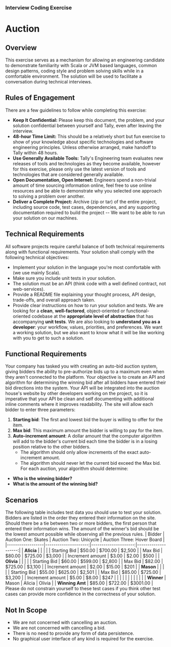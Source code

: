 ### Interview Coding Exercise
# Auction
## Overview
This exercise serves as a mechanism for allowing an engineering candidate to demonstrate familiarity with Scala or JVM based languages, common design patterns, coding style and problem solving skills while in a comfortable environment. The solution will be used to facilitate a conversation during technical interviews.
## Rules of Engagement
There are a few guidelines to follow while completing this exercise:
* __Keep It Confidential:__ Please keep this document, the problem, and your solution confidential between yourself and Tally, even after leaving the interview.
* __48-hour Time Limit:__ This should be a relatively short but fun exercise to show of your knowledge about specific technologies and software engineering principles.  Unless otherwise arranged, make handoff to Tally within 48 hours.
* __Use Generally Available Tools:__ Tally's Engineering team evaluates new releases of tools and technologies as they become available, however for this exercise, please only use the latest version of tools and technologies that are considered generally available.
* __Open Documentation, Open Internet:__ Engineers spend a non-trivial amount of time sourcing information online, feel free to use online resources and be able to demonstrate why you selected one approach to solving a problem over another.
* __Deliver a Complete Project:__ Archive (zip or tar) of the entire project, including source code, test cases, dependencies, and any supporting documentation required to build the project -- We want to be able to run your solution on our machines.
## Technical Requirements
All software projects require careful balance of both technical requirements along with functional requirements.  Your solution shall comply with the following technical objectives:
* Implement your solution in the language you're most comfortable with (we use mainly Scala).
* Make sure you include unit tests in your solution.
* The solution must be an API (think code with a well defined contract, not web-services).
* Provide a README file explaining your thought process, API design, trade-offs, and overall approach taken.
* Provide clear instructions on how to run your solution and tests.
  We are looking for a **clean**, **well-factored**, object-oriented or functional-oriented codebase at the **appropriate level of abstraction** that has accompanying **unit tests**. We are also looking to **understand you as a developer**: your workflow, values, priorities, and preferences. We want a working solution, but we also want to know what it will be like working with you to get to such a solution.
## Functional Requirements
Your company has tasked you with creating an auto-bid auction system, giving bidders the ability to pre-authorize bids up to a maximum even when they aren't connected to the platform.
Your objective is to create an API and algorithm for determining the winning bid after all bidders have entered their bid directions into the system.  Your API will be integrated into the auction house's website by other developers working on the project, so it is imperative that your API be clean and self documenting with additional inline comments where it improves readability.
The site will allow each bidder to enter three parameters:
1.  __Starting bid__: The first and lowest bid the buyer is willing to offer for the item.
2.  __Max bid__: This maximum amount the bidder is willing to pay for the item.
3.  __Auto-increment amount__: A dollar amount that the computer algorithm will add to the bidder's current bid each time the bidder is in a losing position relative to the other bidders.
    * The algorithm should only allow increments of the exact auto-increment amount.
    * The algorithm should never let the current bid exceed the Max bid.
      For each auction, your algorithm should determine:
* __Who is the winning bidder?__
* __What is the amount of the winning bid?__
## Scenarios
The following table includes test data you should use to test your solution.  Bidders are listed in the order they entered their information on the site. Should there be a tie between two or more bidders, the first person that entered their information wins. The amount of the winner's bid should be the lowest amount possible while observing all the previous rules.
| Bidder           | Auction One: Skates | Auction Two: Unicycle | Auction Three: Hover Board |
|------------------|---------------------:|---------------------:|--------------------:|
| __Alicia__       |                      |                      |                     |
| Starting Bid     | $50.00               | $700.00              | $2,500              |
| Max Bid          | $80.00               | $725.00              | $3,000              |
| Increment amount | $3.00                | $2.00                | $500                |
| __Olivia__       |                      |                      |                     |
| Starting Bid     | $60.00               | $599.00              | $2,800              |
| Max Bid          | $82.00               | $725.00              | $3,100              |
| Increment amount | $2.00                | $15.00               | $201                |
| __Mason__        |                      |                      |                     |
| Starting Bid     | $55.00               | $625.00              | $2,501              |
| Max Bid          | $85.00               | $725.00              | $3,200              |
| Increment amount | $5.00                | $8.00                | $247                |
|                  |                      |                      |                     |
|                  |                      |                      |                     |
| __Winner__       | Mason                | Alicia               | Olivia              |
| __Winning Amt__  | $85.00               | $722.00              | $3001.00            |
Please do not constrain yourself to these test cases if you think other test cases can provide more confidence in the correctness of your solution.
## Not In Scope 
* We are not concerned with cancelling an auction.
* We are not concerned with cancelling a bid.
* There is no need to provide any form of data persistence.
* No graphical user interface of any kind is required for the exercise.